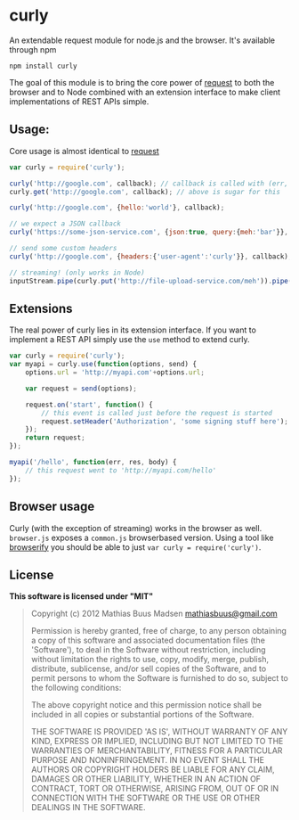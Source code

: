 # curly

An extendable request module for node.js and the browser.
It's available through npm

	npm install curly

The goal of this module is to bring the core power of [request](https://github.com/mikeal/request) to both the browser and to Node combined with an extension interface to make client implementations of REST APIs simple.

## Usage:

Core usage is almost identical to [request](https://github.com/mikeal/request)

``` js
var curly = require('curly');

curly('http://google.com', callback); // callback is called with (err, response, body)
curly.get('http://google.com', callback); // above is sugar for this

curly('http://google.com', {hello:'world'}, callback);

// we expect a JSON callback
curly('https://some-json-service.com', {json:true, query:{meh:'bar'}}, callback);

// send some custom headers
curly('http://google.com', {headers:{'user-agent':'curly'}}, callback);

// streaming! (only works in Node)
inputStream.pipe(curly.put('http://file-upload-service.com/meh')).pipe(outputStream);
```

## Extensions

The real power of curly lies in its extension interface. If you want to implement a REST API simply use the `use` method to extend curly.

``` js
var curly = require('curly');
var myapi = curly.use(function(options, send) {
	options.url = 'http://myapi.com'+options.url;

	var request = send(options);

	request.on('start', function() {
		// this event is called just before the request is started
		request.setHeader('Authorization', 'some signing stuff here');
	});
	return request;
});

myapi('/hello', function(err, res, body) {
	// this request went to 'http://myapi.com/hello'
});
```

## Browser usage

Curly (with the exception of streaming) works in the browser as well. `browser.js` exposes a `common.js` browserbased version.
Using a tool like [browserify](https://github.com/substack/node-browserify) you should be able to just `var curly = require('curly')`.

## License

**This software is licensed under "MIT"**

> Copyright (c) 2012 Mathias Buus Madsen <mathiasbuus@gmail.com>
> 
> Permission is hereby granted, free of charge, to any person obtaining a copy of this software and associated documentation files (the 'Software'), to deal in the Software without restriction, including without limitation the rights to use, copy, modify, merge, publish, distribute, sublicense, and/or sell copies of the Software, and to permit persons to whom the Software is furnished to do so, subject to the following conditions:
> 
> The above copyright notice and this permission notice shall be included in all copies or substantial portions of the Software.
> 
> THE SOFTWARE IS PROVIDED 'AS IS', WITHOUT WARRANTY OF ANY KIND, EXPRESS OR IMPLIED, INCLUDING BUT NOT LIMITED TO THE WARRANTIES OF MERCHANTABILITY, FITNESS FOR A PARTICULAR PURPOSE AND NONINFRINGEMENT. IN NO EVENT SHALL THE AUTHORS OR COPYRIGHT HOLDERS BE LIABLE FOR ANY CLAIM, DAMAGES OR OTHER LIABILITY, WHETHER IN AN ACTION OF CONTRACT, TORT OR OTHERWISE, ARISING FROM, OUT OF OR IN CONNECTION WITH THE SOFTWARE OR THE USE OR OTHER DEALINGS IN THE SOFTWARE.